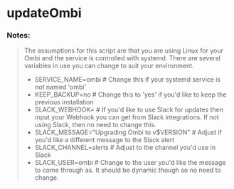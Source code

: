 # updateOmbi

### Notes:
> The assumptions for this script are that you are using Linux for your Ombi and the service is controlled with systemd.
> There are several variables in use you can change to suit your environment.
> * SERVICE_NAME=ombi				# Change this if your systemd service is not named 'ombi'
> * KEEP_BACKUP=no				# Change this to 'yes' if you'd like to keep the previous installation
> * SLACK_WEBHOOK=				# If you'd like to use Slack for updates then input your Webhook you can get from Slack integrations.  If not using Slack, then no need to change this.
> * SLACK_MESSAGE="Upgrading Ombi to v$VERSION" # Adjust if you'd like a different message to the Slack alert
> * SLACK_CHANNEL=alerts			# Adjust to the channel you'd use in Slack
> * SLACK_USER=ombi				# Change to the user you'd like the message to come through as.  It should be dynamic though so no need to change.

